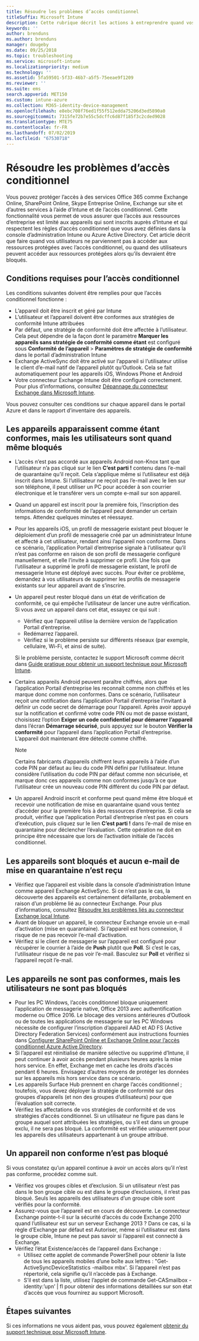 ```yaml
---
title: Résoudre les problèmes d’accès conditionnel
titleSuffix: Microsoft Intune
description: Cette rubrique décrit les actions à entreprendre quand vos utilisateurs ne parviennent pas à accéder à des ressources par le biais de l’accès conditionnel Intune.
keywords: ''
author: brenduns
ms.author: brenduns
manager: dougeby
ms.date: 09/25/2018
ms.topic: troubleshooting
ms.service: microsoft-intune
ms.localizationpriority: medium
ms.technology: ''
ms.assetid: 5fa59501-5f33-46b7-a5f5-75eeae9f1209
ms.reviewer: ''
ms.suite: ems
search.appverid: MET150
ms.custom: intune-azure
ms.collection: M365-identity-device-management
ms.openlocfilehash: e8ebc708f76ed1f55f512edda75206d3ed5890a0
ms.sourcegitcommit: 7315fe72b7e55c5dcffc6d87f185f3c2cded9028
ms.translationtype: MTE75
ms.contentlocale: fr-FR
ms.lasthandoff: 07/02/2019
ms.locfileid: "67530718"
---
```

# <a name="troubleshoot-conditional-access"></a>Résoudre les problèmes d’accès conditionnel

Vous pouvez protéger l’accès à des services Office 365 comme Exchange Online, SharePoint Online, Skype Entreprise Online, Exchange sur site et d’autres services à l’aide d’Intune et de l’accès conditionnel. Cette fonctionnalité vous permet de vous assurer que l’accès aux ressources d’entreprise est limité aux appareils qui sont inscrits auprès d’Intune et qui respectent les règles d’accès conditionnel que vous avez définies dans la console d’administration Intune ou Azure Active Directory. Cet article décrit que faire quand vos utilisateurs ne parviennent pas à accéder aux ressources protégées avec l’accès conditionnel, ou quand des utilisateurs peuvent accéder aux ressources protégées alors qu’ils devraient être bloqués.

## <a name="requirements-for-conditional-access"></a>Conditions requises pour l’accès conditionnel

Les conditions suivantes doivent être remplies pour que l’accès conditionnel fonctionne :

- L’appareil doit être inscrit et géré par Intune
- L’utilisateur et l’appareil doivent être conformes aux stratégies de conformité Intune attribuées
- Par défaut, une stratégie de conformité doit être affectée à l’utilisateur. Cela peut dépendre de la façon dont le paramètre **Marquer les appareils sans stratégie de conformité comme étant** est configuré sous **Conformité de l’appareil** > **Paramètres de stratégie de conformité** dans le portail d’administration Intune
- Exchange ActiveSync doit être activé sur l’appareil si l’utilisateur utilise le client d’e-mail natif de l’appareil plutôt qu’Outlook. Cela se fait automatiquement pour les appareils iOS, Windows Phone et Android
- Votre connecteur Exchange Intune doit être configuré correctement. Pour plus d’informations, consultez [Dépannage du connecteur Exchange dans Microsoft Intune](troubleshoot-exchange-connector.md).

Vous pouvez consulter ces conditions sur chaque appareil dans le portail Azure et dans le rapport d’inventaire des appareils.

## <a name="devices-appear-compliant-but-users-are-still-blocked"></a>Les appareils apparaissent comme étant conformes, mais les utilisateurs sont quand même bloqués

- L’accès n’est pas accordé aux appareils Android non-Knox tant que l’utilisateur n’a pas cliqué sur le lien **C’est parti !** contenu dans l’e-mail de quarantaine qu’il reçoit. Cela s’applique même si l’utilisateur est déjà inscrit dans Intune. Si l’utilisateur ne reçoit pas l’e-mail avec le lien sur son téléphone, il peut utiliser un PC pour accéder à son courrier électronique et le transférer vers un compte e-mail sur son appareil.
- Quand un appareil est inscrit pour la première fois, l’inscription des informations de conformité de l’appareil peut demander un certain temps. Attendez quelques minutes et réessayez.
- Pour les appareils iOS, un profil de messagerie existant peut bloquer le déploiement d’un profil de messagerie créé par un administrateur Intune et affecté à cet utilisateur, rendant ainsi l’appareil non conforme. Dans ce scénario, l’application Portail d’entreprise signale à l’utilisateur qu’il n’est pas conforme en raison de son profil de messagerie configuré manuellement, et elle l’invite à supprimer ce profil. Une fois que l’utilisateur a supprimé le profil de messagerie existant, le profil de messagerie Intune est déployé avec succès. Pour éviter ce problème, demandez à vos utilisateurs de supprimer les profils de messagerie existants sur leur appareil avant de s’inscrire.
- Un appareil peut rester bloqué dans un état de vérification de conformité, ce qui empêche l’utilisateur de lancer une autre vérification. Si vous avez un appareil dans cet état, essayez ce qui suit :
  - Vérifiez que l’appareil utilise la dernière version de l’application Portail d’entreprise.
  - Redémarrez l’appareil.
  - Vérifiez si le problème persiste sur différents réseaux (par exemple, cellulaire, Wi-Fi, et ainsi de suite).

  Si le problème persiste, contactez le support Microsoft comme décrit dans [Guide pratique pour obtenir un support technique pour Microsoft Intune](get-support.md).
- Certains appareils Android peuvent paraître chiffrés, alors que l’application Portail d’entreprise les reconnaît comme non chiffrés et les marque donc comme non conformes. Dans ce scénario, l’utilisateur reçoit une notification dans l’application Portail d’entreprise l’invitant à définir un code secret de démarrage pour l’appareil. Après avoir appuyé sur la notification et confirmé votre code PIN ou mot de passe existant, choisissez l’option **Exiger un code confidentiel pour démarrer l’appareil** dans l’écran **Démarrage sécurisé**, puis appuyez sur le bouton **Vérifier la conformité**  pour l’appareil dans l’application Portail d’entreprise. L’appareil doit maintenant être détecté comme chiffré. 
  > [!NOTE]
  > Certains fabricants d’appareils chiffrent leurs appareils à l’aide d’un code PIN par défaut au lieu du code PIN défini par l’utilisateur. Intune considère l’utilisation du code PIN par défaut comme non sécurisée, et marque donc ces appareils comme non conformes jusqu’à ce que l’utilisateur crée un nouveau code PIN différent du code PIN par défaut.
- Un appareil Android inscrit et conforme peut quand même être bloqué et recevoir une notification de mise en quarantaine quand vous tentez d’accéder pour la première fois à des ressources d’entreprise. Si cela se produit, vérifiez que l’application Portail d’entreprise n’est pas en cours d’exécution, puis cliquez sur le lien **C’est parti !** dans l’e-mail de mise en quarantaine pour déclencher l’évaluation. Cette opération ne doit en principe être nécessaire que lors de l’activation initiale de l’accès conditionnel.

## <a name="devices-are-blocked-and-no-quarantine-email-is-received"></a>Les appareils sont bloqués et aucun e-mail de mise en quarantaine n’est reçu

- Vérifiez que l’appareil est visible dans la console d’administration Intune comme appareil Exchange ActiveSync. Si ce n’est pas le cas, la découverte des appareils est certainement défaillante, probablement en raison d’un problème lié au connecteur Exchange. Pour plus d’informations, consultez [Résoudre les problèmes liés au connecteur Exchange local Intune](troubleshoot-exchange-connector.md).
- Avant de bloquer un appareil, le connecteur Exchange envoie un e-mail d’activation (mise en quarantaine). Si l’appareil est hors connexion, il risque de ne pas recevoir l’e-mail d’activation. 
- Vérifiez si le client de messagerie sur l’appareil est configuré pour récupérer le courrier à l’aide de **Push** plutôt que **Poll**. Si c’est le cas, l’utilisateur risque de ne pas voir l’e-mail. Basculez sur **Poll** et vérifiez si l’appareil reçoit l’e-mail.

## <a name="devices-are-noncompliant-but-users-are-not-blocked"></a>Les appareils ne sont pas conformes, mais les utilisateurs ne sont pas bloqués

- Pour les PC Windows, l’accès conditionnel bloque uniquement l’application de messagerie native, Office 2013 avec authentification moderne ou Office 2016. Le blocage des versions antérieures d’Outlook ou de toutes les applications de messagerie sur les PC Windows nécessite de configurer l’inscription d’appareil AAD et AD FS (Active Directory Federation Services) conformément aux instructions fournies dans [Configurer SharePoint Online et Exchange Online pour l’accès conditionnel Azure Active Directory](https://docs.microsoft.com/azure/active-directory/active-directory-conditional-access-no-modern-authentication). 
- Si l’appareil est réinitialisé de manière sélective ou supprimé d’Intune, il peut continuer à avoir accès pendant plusieurs heures après la mise hors service. En effet, Exchange met en cache les droits d’accès pendant 6 heures. Envisagez d’autres moyens de protéger les données sur les appareils mis hors service dans ce scénario.
- Les appareils Surface Hub prennent en charge l’accès conditionnel ; toutefois, vous devez déployer la stratégie de conformité sur des groupes d’appareils (et non des groupes d’utilisateurs) pour que l’évaluation soit correcte.
- Vérifiez les affectations de vos stratégies de conformité et de vos stratégies d’accès conditionnel. Si un utilisateur ne figure pas dans le groupe auquel sont attribuées les stratégies, ou s’il est dans un groupe exclu, il ne sera pas bloqué. La conformité est vérifiée uniquement pour les appareils des utilisateurs appartenant à un groupe attribué.

## <a name="noncompliant-device-is-not-blocked"></a>Un appareil non conforme n’est pas bloqué

Si vous constatez qu’un appareil continue à avoir un accès alors qu’il n’est pas conforme, procédez comme suit.
- Vérifiez vos groupes cibles et d’exclusion. Si un utilisateur n’est pas dans le bon groupe cible ou est dans le groupe d’exclusions, il n’est pas bloqué. Seuls les appareils des utilisateurs d’un groupe cible sont vérifiés pour la conformité.
- Assurez-vous que l’appareil est en cours de découverte. Le connecteur Exchange pointe-t-il sur la sécurité d’accès du code Exchange 2010 quand l’utilisateur est sur un serveur Exchange 2013 ? Dans ce cas, si la règle d’Exchange par défaut est Autoriser, même si l’utilisateur est dans le groupe cible, Intune ne peut pas savoir si l’appareil est connecté à Exchange.
- Vérifiez l’état Existence/accès de l’appareil dans Exchange :
  - Utilisez cette applet de commande PowerShell pour obtenir la liste de tous les appareils mobiles d’une boîte aux lettres : "Get-ActiveSyncDeviceStatistics -mailbox mbx'. Si l’appareil n’est pas répertorié, cela signifie qu’il n’accède pas à Exchange.
  - S’il est dans la liste, utilisez l’applet de commande Get-CASmailbox -identity:’upn’ | fl pour obtenir des informations détaillées sur son état d’accès que vous fournirez au support Microsoft.

## <a name="next-steps"></a>Étapes suivantes
Si ces informations ne vous aident pas, vous pouvez également [obtenir du support technique pour Microsoft Intune](get-support.md).
